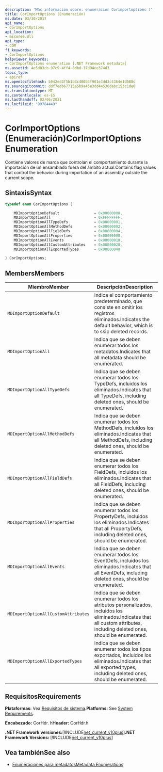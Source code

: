 ```yaml
---
description: 'Más información sobre: enumeración Corimportoptions ('
title: CorImportOptions (Enumeración)
ms.date: 03/30/2017
api_name:
- CorImportOptions
api_location:
- mscoree.dll
api_type:
- COM
f1_keywords:
- CorImportOptions
helpviewer_keywords:
- CorImportOptions enumeration [.NET Framework metadata]
ms.assetid: 4e5d03cb-97c9-4ff4-8dbd-17d94ee374d3
topic_type:
- apiref
ms.openlocfilehash: b942ed3f5b1b3c400b4f901e3dd3c4364e1d588c
ms.sourcegitcommit: ddf7edb67715a5b9a45e3dd44536dabc153c1de0
ms.translationtype: MT
ms.contentlocale: es-ES
ms.lasthandoff: 02/06/2021
ms.locfileid: "99784449"
---
```

# <a name="corimportoptions-enumeration"></a><span data-ttu-id="15b3c-103">CorImportOptions (Enumeración)</span><span class="sxs-lookup"><span data-stu-id="15b3c-103">CorImportOptions Enumeration</span></span>

<span data-ttu-id="15b3c-104">Contiene valores de marca que controlan el comportamiento durante la importación de un ensamblado fuera del ámbito actual.</span><span class="sxs-lookup"><span data-stu-id="15b3c-104">Contains flag values that control the behavior during importation of an assembly outside the current scope.</span></span>  
  
## <a name="syntax"></a><span data-ttu-id="15b3c-105">Sintaxis</span><span class="sxs-lookup"><span data-stu-id="15b3c-105">Syntax</span></span>  
  
```cpp  
typedef enum CorImportOptions {  
  
    MDImportOptionDefault                = 0x00000000,  
    MDImportOptionAll                    = 0xFFFFFFFF,  
    MDImportOptionAllTypeDefs            = 0x00000001,  
    MDImportOptionAllMethodDefs          = 0x00000002,  
    MDImportOptionAllFieldDefs           = 0x00000004,  
    MDImportOptionAllProperties          = 0x00000008,  
    MDImportOptionAllEvents              = 0x00000010,  
    MDImportOptionAllCustomAttributes    = 0x00000020,  
    MDImportOptionAllExportedTypes       = 0x00000040  
  
} CorImportOptions;  
```  
  
## <a name="members"></a><span data-ttu-id="15b3c-106">Members</span><span class="sxs-lookup"><span data-stu-id="15b3c-106">Members</span></span>  
  
|<span data-ttu-id="15b3c-107">Miembro</span><span class="sxs-lookup"><span data-stu-id="15b3c-107">Member</span></span>|<span data-ttu-id="15b3c-108">Descripción</span><span class="sxs-lookup"><span data-stu-id="15b3c-108">Description</span></span>|  
|------------|-----------------|  
|`MDImportOptionDefault`|<span data-ttu-id="15b3c-109">Indica el comportamiento predeterminado, que consiste en omitir los registros eliminados.</span><span class="sxs-lookup"><span data-stu-id="15b3c-109">Indicates the default behavior, which is to skip deleted records.</span></span>|  
|`MDImportOptionAll`|<span data-ttu-id="15b3c-110">Indica que se deben enumerar todos los metadatos.</span><span class="sxs-lookup"><span data-stu-id="15b3c-110">Indicates that all metadata should be enumerated.</span></span>|  
|`MDImportOptionAllTypeDefs`|<span data-ttu-id="15b3c-111">Indica que se deben enumerar todos los TypeDefs, incluidos los eliminados.</span><span class="sxs-lookup"><span data-stu-id="15b3c-111">Indicates that all TypeDefs, including deleted ones, should be enumerated.</span></span>|  
|`MDImportOptionAllMethodDefs`|<span data-ttu-id="15b3c-112">Indica que se deben enumerar todos los MethodDefs, incluidos los eliminados.</span><span class="sxs-lookup"><span data-stu-id="15b3c-112">Indicates that all MethodDefs, including deleted ones, should be enumerated.</span></span>|  
|`MDImportOptionAllFieldDefs`|<span data-ttu-id="15b3c-113">Indica que se deben enumerar todos los FieldDefs, incluidos los eliminados.</span><span class="sxs-lookup"><span data-stu-id="15b3c-113">Indicates that all FieldDefs, including deleted ones, should be enumerated.</span></span>|  
|`MDImportOptionAllProperties`|<span data-ttu-id="15b3c-114">Indica que se deben enumerar todos los PropertyDefs, incluidos los eliminados.</span><span class="sxs-lookup"><span data-stu-id="15b3c-114">Indicates that all PropertyDefs, including deleted ones, should be enumerated.</span></span>|  
|`MDImportOptionAllEvents`|<span data-ttu-id="15b3c-115">Indica que se deben enumerar todos los EventDefs, incluidos los eliminados.</span><span class="sxs-lookup"><span data-stu-id="15b3c-115">Indicates that all EventDefs, including deleted ones, should be enumerated.</span></span>|  
|`MDImportOptionAllCustomAttributes`|<span data-ttu-id="15b3c-116">Indica que se deben enumerar todos los atributos personalizados, incluidos los eliminados.</span><span class="sxs-lookup"><span data-stu-id="15b3c-116">Indicates that all custom attributes, including deleted ones, should be enumerated.</span></span>|  
|`MDImportOptionAllExportedTypes`|<span data-ttu-id="15b3c-117">Indica que se deben enumerar todos los tipos exportados, incluidos los eliminados.</span><span class="sxs-lookup"><span data-stu-id="15b3c-117">Indicates that all exported types, including deleted ones, should be enumerated.</span></span>|  
  
## <a name="requirements"></a><span data-ttu-id="15b3c-118">Requisitos</span><span class="sxs-lookup"><span data-stu-id="15b3c-118">Requirements</span></span>  

 <span data-ttu-id="15b3c-119">**Plataformas:** Vea [Requisitos de sistema](../../get-started/system-requirements.md).</span><span class="sxs-lookup"><span data-stu-id="15b3c-119">**Platforms:** See [System Requirements](../../get-started/system-requirements.md).</span></span>  
  
 <span data-ttu-id="15b3c-120">**Encabezado:** CorHdr. h</span><span class="sxs-lookup"><span data-stu-id="15b3c-120">**Header:** CorHdr.h</span></span>  
  
 <span data-ttu-id="15b3c-121">**.NET Framework versiones:**[!INCLUDE[net_current_v10plus](../../../../includes/net-current-v10plus-md.md)]</span><span class="sxs-lookup"><span data-stu-id="15b3c-121">**.NET Framework Versions:** [!INCLUDE[net_current_v10plus](../../../../includes/net-current-v10plus-md.md)]</span></span>  
  
## <a name="see-also"></a><span data-ttu-id="15b3c-122">Vea también</span><span class="sxs-lookup"><span data-stu-id="15b3c-122">See also</span></span>

- [<span data-ttu-id="15b3c-123">Enumeraciones para metadatos</span><span class="sxs-lookup"><span data-stu-id="15b3c-123">Metadata Enumerations</span></span>](metadata-enumerations.md)
